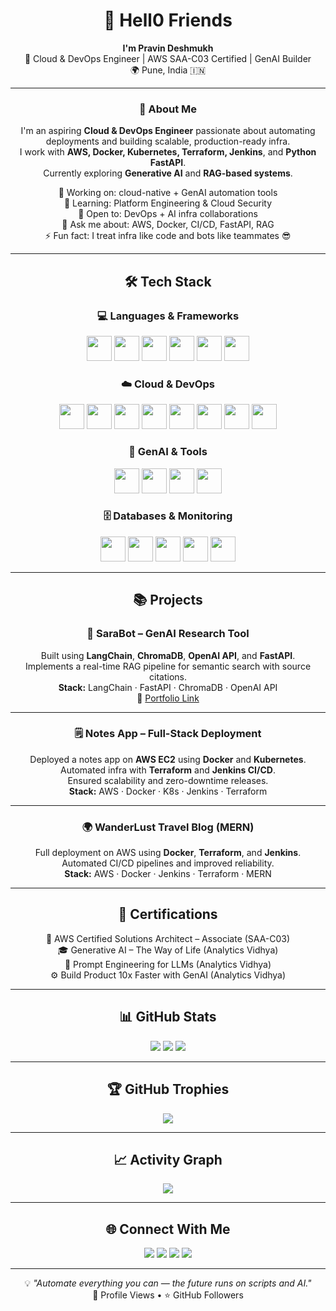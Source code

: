 <div align="center">

# 👋 Hell0 Friends  
**I'm Pravin Deshmukh**  
🚀 Cloud & DevOps Engineer | AWS SAA-C03 Certified | GenAI Builder  
🌍 Pune, India 🇮🇳  

---

### 🚀 About Me
I'm an aspiring **Cloud & DevOps Engineer** passionate about automating deployments and building scalable, production-ready infra.  
I work with **AWS, Docker, Kubernetes, Terraform, Jenkins**, and **Python FastAPI**.  
Currently exploring **Generative AI** and **RAG-based systems**.

🔭 Working on: cloud-native + GenAI automation tools  
🌱 Learning: Platform Engineering & Cloud Security  
👯 Open to: DevOps + AI infra collaborations  
💬 Ask me about: AWS, Docker, CI/CD, FastAPI, RAG  
⚡ Fun fact: I treat infra like code and bots like teammates 😎  

</div>

---

<div align="center">

## 🛠️ Tech Stack

### 💻 Languages & Frameworks
<img src="https://cdn.jsdelivr.net/gh/devicons/devicon/icons/python/python-original.svg" width="40" /> 
<img src="https://cdn.jsdelivr.net/gh/devicons/devicon/icons/fastapi/fastapi-original.svg" width="40" /> 
<img src="https://cdn.jsdelivr.net/gh/devicons/devicon/icons/javascript/javascript-original.svg" width="40" /> 
<img src="https://cdn.jsdelivr.net/gh/devicons/devicon/icons/html5/html5-original.svg" width="40" /> 
<img src="https://cdn.jsdelivr.net/gh/devicons/devicon/icons/css3/css3-original.svg" width="40" /> 
<img src="https://cdn.jsdelivr.net/gh/devicons/devicon/icons/bash/bash-original.svg" width="40" /> 

### ☁️ Cloud & DevOps
<img src="https://cdn.jsdelivr.net/gh/devicons/devicon/icons/amazonwebservices/amazonwebservices-original.svg" width="40" /> 
<img src="https://cdn.jsdelivr.net/gh/devicons/devicon/icons/docker/docker-original.svg" width="40" /> 
<img src="https://cdn.jsdelivr.net/gh/devicons/devicon/icons/kubernetes/kubernetes-plain.svg" width="40" /> 
<img src="https://cdn.jsdelivr.net/gh/devicons/devicon/icons/terraform/terraform-original.svg" width="40" /> 
<img src="https://cdn.jsdelivr.net/gh/devicons/devicon/icons/jenkins/jenkins-original.svg" width="40" /> 
<img src="https://cdn.jsdelivr.net/gh/devicons/devicon/icons/ansible/ansible-original.svg" width="40" /> 
<img src="https://cdn.jsdelivr.net/gh/devicons/devicon/icons/github/github-original.svg" width="40" /> 
<img src="https://cdn.jsdelivr.net/gh/devicons/devicon/icons/gitlab/gitlab-original.svg" width="40" /> 

### 🧠 GenAI & Tools
<img src="https://raw.githubusercontent.com/simple-icons/simple-icons/develop/icons/openai.svg" width="40" /> 
<img src="https://cdn.jsdelivr.net/gh/devicons/devicon/icons/vscode/vscode-original.svg" width="40" /> 
<img src="https://cdn.jsdelivr.net/gh/devicons/devicon/icons/linux/linux-original.svg" width="40" /> 
<img src="https://cdn.jsdelivr.net/gh/devicons/devicon/icons/git/git-original.svg" width="40" /> 

### 🗄️ Databases & Monitoring
<img src="https://cdn.jsdelivr.net/gh/devicons/devicon/icons/mysql/mysql-original.svg" width="40" /> 
<img src="https://cdn.jsdelivr.net/gh/devicons/devicon/icons/postgresql/postgresql-original.svg" width="40" /> 
<img src="https://cdn.jsdelivr.net/gh/devicons/devicon/icons/mongodb/mongodb-original.svg" width="40" /> 
<img src="https://cdn.jsdelivr.net/gh/devicons/devicon/icons/prometheus/prometheus-original.svg" width="40" /> 
<img src="https://cdn.jsdelivr.net/gh/devicons/devicon/icons/grafana/grafana-original.svg" width="40" /> 

</div>

---

<div align="center">

## 📚 Projects

### 🧩 SaraBot – GenAI Research Tool
Built using **LangChain**, **ChromaDB**, **OpenAI API**, and **FastAPI**.  
Implements a real-time RAG pipeline for semantic search with source citations.  
**Stack:** LangChain · FastAPI · ChromaDB · OpenAI API  
🔗 [Portfolio Link](https://pravindeshmukh8702.github.io/portfolio)

---

### 🗒️ Notes App – Full-Stack Deployment
Deployed a notes app on **AWS EC2** using **Docker** and **Kubernetes**.  
Automated infra with **Terraform** and **Jenkins CI/CD**.  
Ensured scalability and zero-downtime releases.  
**Stack:** AWS · Docker · K8s · Jenkins · Terraform  

---

### 🌍 WanderLust Travel Blog (MERN)
Full deployment on AWS using **Docker**, **Terraform**, and **Jenkins**.  
Automated CI/CD pipelines and improved reliability.  
**Stack:** AWS · Docker · Jenkins · Terraform · MERN  

</div>

---

<div align="center">

## 🏅 Certifications
🥇 AWS Certified Solutions Architect – Associate (SAA-C03)  
🎓 Generative AI – The Way of Life (Analytics Vidhya)  
🧠 Prompt Engineering for LLMs (Analytics Vidhya)  
⚙️ Build Product 10x Faster with GenAI (Analytics Vidhya)  

</div>

---

<div align="center">

## 📊 GitHub Stats
<img src="https://github-readme-stats.vercel.app/api?username=pravindeshmukh8702&show_icons=true&theme=tokyonight" />
<img src="https://github-readme-streak-stats.herokuapp.com/?user=pravindeshmukh8702&theme=tokyonight" />
<img src="https://github-readme-stats.vercel.app/api/top-langs/?username=pravindeshmukh8702&layout=compact&theme=tokyonight" />

---

## 🏆 GitHub Trophies
<img src="https://github-profile-trophy.vercel.app/?username=pravindeshmukh8702&theme=tokyonight&margin-w=10" />

---

## 📈 Activity Graph
<img src="https://github-readme-activity-graph.vercel.app/graph?username=pravindeshmukh8702&theme=react-dark&hide_border=true" />

</div>

---

<div align="center">

## 🌐 Connect With Me  
<a href="https://pravindeshmukh8702.github.io/portfolio"><img src="https://img.shields.io/badge/Portfolio-%230077B5.svg?&style=for-the-badge&logo=internet-explorer&logoColor=white" /></a>
<a href="https://www.linkedin.com/in/pravindeshmukh8702/"><img src="https://img.shields.io/badge/LinkedIn-%230077B5.svg?&style=for-the-badge&logo=linkedin&logoColor=white" /></a>
<a href="mailto:pravindeshmukh8702@gmail.com"><img src="https://img.shields.io/badge/Email-D14836?style=for-the-badge&logo=gmail&logoColor=white" /></a>
<a href="https://github.com/pravindeshmukh8702"><img src="https://img.shields.io/badge/GitHub-181717?style=for-the-badge&logo=github&logoColor=white" /></a>

---

💡 *"Automate everything you can — the future runs on scripts and AI."*  
👀 Profile Views • ⭐ GitHub Followers  

</div>
